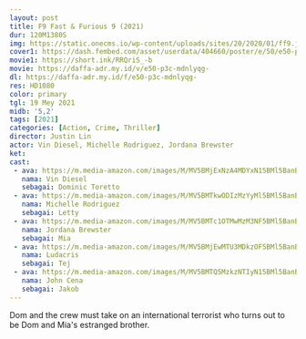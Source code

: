 ```yaml
---
layout: post
title: F9 Fast & Furious 9 (2021)
dur: 120M1380S
img: https://static.onecms.io/wp-content/uploads/sites/20/2020/01/ff9.jpg
cover1: https://dash.fembed.com/asset/userdata/404660/poster/e/50/e50-p3c-mdnlyqg-.png?v=1654223901
movie1: https://short.ink/RRQriS_-b
movie: https://daffa-adr.my.id/v/e50-p3c-mdnlyqg-
dl: https://daffa-adr.my.id/f/e50-p3c-mdnlyqg-
res: HD1080
color: primary
tgl: 19 Mey 2021
midb: '5,2'
tags: [2021]
categories: [Action, Crime, Thriller]
director: Justin Lin
actor: Vin Diesel, Michelle Rodriguez, Jordana Brewster
ket: 
cast:
 - ava: https://m.media-amazon.com/images/M/MV5BMjExNzA4MDYxN15BMl5BanBnXkFtZTcwOTI1MDAxOQ@@._V1_QL75_UX140_CR0,4,140,140_.jpg
   nama: Vin Diesel
   sebagai: Dominic Toretto
 - ava: https://m.media-amazon.com/images/M/MV5BMTkwODIzMzYyMl5BMl5BanBnXkFtZTYwNzAyNjAz._V1_QL75_UX140_CR0,12,140,140_.jpg
   nama: Michelle Rodriguez
   sebagai: Letty
 - ava: https://m.media-amazon.com/images/M/MV5BMTc1OTMwMzM3NF5BMl5BanBnXkFtZTgwMTM5MzIyODE@._V1_QL75_UX140_CR0,12,140,140_.jpg
   nama: Jordana Brewster
   sebagai: Mia
 - ava: https://m.media-amazon.com/images/M/MV5BMjEwMTU3MDkzOF5BMl5BanBnXkFtZTcwNzc2NjM5MQ@@._V1_QL75_UX140_CR0,13,140,140_.jpg
   nama: Ludacris
   sebagai: Tej
 - ava: https://m.media-amazon.com/images/M/MV5BMTQ5MzkzNTIyN15BMl5BanBnXkFtZTYwNzUzOTA2._V1_QL75_UX140_CR0,12,140,140_.jpg
   nama: John Cena
   sebagai: Jakob
---
```


Dom and the crew must take on an international terrorist who turns out to be Dom and Mia's estranged brother.

